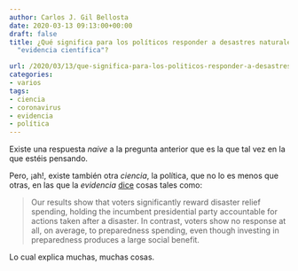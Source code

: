 ```yaml
---
author: Carlos J. Gil Bellosta
date: 2020-03-13 09:13:00+00:00
draft: false
title: ¿Qué significa para los políticos responder a desastres naturales usando la
  "evidencia científica"?

url: /2020/03/13/que-significa-para-los-politicos-responder-a-desastres-naturales-usando-la-evidencia-cientifica/
categories:
- varios
tags:
- ciencia
- coronavirus
- evidencia
- política
---
```


Existe una respuesta _naive_ a la pregunta anterior que es la que tal vez en la que estéis pensando.

Pero, ¡ah!, existe también otra _ciencia_, la política, que no lo es menos que otras, en las que la _evidencia_ [dice](https://pdfs.semanticscholar.org/e61f/3902904f978ecc72eea6bdaa420af053c733.pdf) cosas tales como:

>Our results show that voters significantly reward disaster relief spending, holding the incumbent presidential party accountable for actions taken after a disaster. In contrast, voters show no response at all, on average, to preparedness spending, even though investing in preparedness produces a large social benefit.

Lo cual explica muchas, muchas cosas.